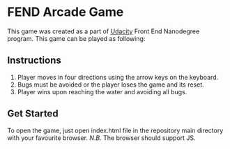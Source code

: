 FEND Arcade Game
===============================
This game was created as a part of [Udacity](http://udacity.com) Front End Nanodegree program. This game can be played as following:

## Instructions
1. Player moves in four directions using the arrow keys on the keyboard.
2. Bugs must be avoided or the player loses the game and its reset.
3. Player wins upon reaching the water and avoiding all bugs.

## Get Started
To open the game, just open index.html file in the repository main directory with your favourite browser.
*N*.*B*. The browser should support JS.
